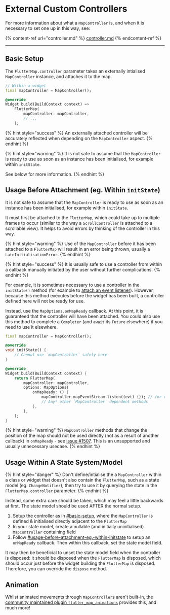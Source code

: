 # External Custom Controllers

For more information about what a `MapController` is, and when it is necessary to set one up in this way, see:

{% content-ref url="controller.md" %}
[controller.md](controller.md)
{% endcontent-ref %}

***

## Basic Setup

The `FlutterMap.controller` parameter takes an externally intialised `MapController` instance, and attaches it to the map.

```dart
// Within a widget
final mapController = MapController();

@override
Widget build(BuildContext context) =>
    FlutterMap(
        mapController: mapController,
        // ...
    );
```

{% hint style="success" %}
An externally attached controller will be accurately reflected when depending on the `MapController` aspect.
{% endhint %}

{% hint style="warning" %}
It is not safe to assume that the `MapController` is ready to use as soon as an instance has been initialised, for example within `initState`.

See below for more information.
{% endhint %}

## Usage Before Attachment (eg. Within `initState`)

It is not safe to assume that the `MapController` is ready to use as soon as an instance has been initialised, for example within `initState`.

It must first be attached to the `FlutterMap`, which could take up to multiple frames to occur (similar to the way a `ScrollController` is attached to a scrollable view). It helps to avoid errors by thinking of the controller in this way.

{% hint style="warning" %}
Use of the `MapController` before it has been attached to a `FlutterMap` will result in an error being thrown, usually a `LateInitialisationError`.
{% endhint %}

{% hint style="success" %}
It is usually safe to use a controller from within a callback manually initiated by the user without further complications.
{% endhint %}

For example, it is sometimes necessary to use a controller in the `initState()` method (for example to [attach an event listener](listen-to-events.md)). However, because this method executes before the widget has been built, a controller defined here will not be ready for use.&#x20;

Instead, use the `MapOptions.onMapReady` callback. At this point, it is guaranteed that the controller will have been attached. You could also use this method to complete a `Completer` (and `await` its `Future` elsewhere) if you need to use it elsewhere.

```dart
final mapController = MapController();

@override
void initState() {
    // Cannot use `mapController` safely here
}

@override
Widget build(BuildContext context) {
    return FlutterMap(
        mapController: mapController,
        options: MapOptions(
            onMapReady: () {
                mapController.mapEventStream.listen((evt) {}); // for example
                // Any* other `MapController` dependent methods
            },
        ),
    );
}
```

{% hint style="warning" %}
`MapController` methods that change the position of the map should not be used directly (not as a result of another callback) in `onMapReady` - see [issue #1507](https://github.com/fleaflet/flutter\_map/issues/1507). This is an unsupported and usually unnecessary usecase.
{% endhint %}

## Usage Within A State System/Model

{% hint style="danger" %}
Don't define/intialise the a `MapController` within a class or widget that doesn't also contain the `FlutterMap`, such as a state model (eg. `ChangeNotifier`), then try to use it by querying the state in the `FlutterMap.controller` parameter.
{% endhint %}

Instead, some extra care should be taken, which may feel a little backwards at first. The state model should be used AFTER the normal setup.

1. Setup the controller as in [#basic-setup](external-custom-controllers.md#basic-setup "mention"), where the `MapController` is defined & initialised directly adjacent to the `FlutterMap`
2. In your state model, create a nullable (and initially uninitialised) `MapController` containing field
3. Follow [#usage-before-attachment-eg.-within-initstate](external-custom-controllers.md#usage-before-attachment-eg.-within-initstate "mention") to setup an `onMapReady` callback. Then within this callback, set the state model field.

It may then be beneficial to unset the state model field when the controller is disposed: it should be disposed when the `FlutterMap` is disposed, which should occur just before the widget building the `FlutterMap` is disposed. Therefore, you can override the `dispose` method.

## Animation

Whilst animated movements through `MapController`s aren't built-in, the [community maintained plugin `flutter_map_animations`](https://github.com/TesteurManiak/flutter\_map\_animations) provides this, and much more!
